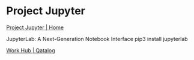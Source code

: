 # Project Jupyter

[Project Jupyter | Home](https://jupyter.org/)

JupyterLab: A Next-Generation Notebook Interface
pip3 install jupyterlab

[Work Hub | Qatalog](https://qatalog.com/)
